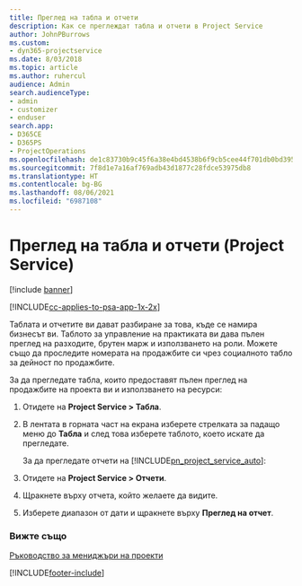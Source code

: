 ```yaml
---
title: Преглед на табла и отчети
description: Как се преглеждат табла и отчети в Project Service
author: JohnPBurrows
ms.custom:
- dyn365-projectservice
ms.date: 8/03/2018
ms.topic: article
ms.author: ruhercul
audience: Admin
search.audienceType:
- admin
- customizer
- enduser
search.app:
- D365CE
- D365PS
- ProjectOperations
ms.openlocfilehash: de1c83730b9c45f6a38e4bd4538b6f9cb5cee44f701db0bd395069cf8336d080
ms.sourcegitcommit: 7f8d1e7a16af769adb43d1877c28fdce53975db8
ms.translationtype: HT
ms.contentlocale: bg-BG
ms.lasthandoff: 08/06/2021
ms.locfileid: "6987108"
---
```

# <a name="view-dashboards-and-reports-project-service"></a>Преглед на табла и отчети (Project Service)

[!include [banner](../includes/psa-now-project-operations.md)]

[!INCLUDE[cc-applies-to-psa-app-1x-2x](../includes/cc-applies-to-psa-app-1x-2x.md)]

Таблата и отчетите ви дават разбиране за това, къде се намира бизнесът ви. Таблото за управление на практиката ви дава пълен преглед на разходите, брутен марж и използването на роли. Можете също да проследите номерата на продажбите си чрез социалното табло за дейност по продажбите.  
  
 За да прегледате табла, които предоставят пълен преглед на продажбите на проекта ви и използването на ресурси:  
  
1. Отидете на **Project Service > Табла**.  
  
2. В лентата в горната част на екрана изберете стрелката за падащо меню до **Табла** и след това изберете таблото, което искате да прегледате.  
  
   За да прегледате отчети на [!INCLUDE[pn_project_service_auto](../includes/pn-project-service-auto.md)]:  
  
3. Отидете на **Project Service > Отчети**.  
  
4. Щракнете върху отчета, който желаете да видите.  
  
5. Изберете диапазон от дати и щракнете върху **Преглед на отчет**.  
  
### <a name="see-also"></a>Вижте също  
 [Ръководство за мениджъри на проекти](../psa/project-manager-guide.md)


[!INCLUDE[footer-include](../includes/footer-banner.md)]